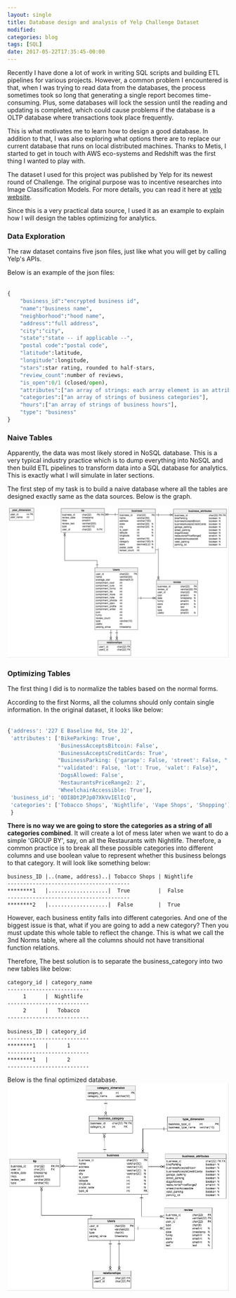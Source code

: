 ```yaml
---
layout: single
title: Database design and analysis of Yelp Challenge Dataset
modified:
categories: blog
tags: [SQL]
date: 2017-05-22T17:35:45-00:00
---
```


Recently I have done a lot of work in writing SQL scripts and building ETL pipelines for various projects. However, a common problem I encountered is that, when I was trying to read data from the databases, the process sometimes took so long that generating a single report becomes time-consuming. Plus, some databases will lock the session until the reading and updating is completed, which could cause problems if the database is a OLTP database where transactions took place frequently.

This is what motivates me to learn how to design a good database. In addition to that, I was also exploring what options there are to replace our current database that runs on local distributed machines. Thanks to Metis, I started to get in touch with AWS eco-systems and Redshift was the first thing I wanted to play with.

The dataset I used for this project was published by Yelp for its newest round of Challenge. The original purpose was to incentive researches into Image Classification Models. For more details, you can read it here at [yelp website](https://www.yelp.com/dataset_challenge).

Since this is a very practical data source, I used it as an example to explain how I will design the tables optimizing for analytics.

### Data Exploration

The raw dataset contains five json files, just like what you will get by calling Yelp's APIs.

Below is an example of the json files:

```python

{
    "business_id":"encrypted business id",
    "name":"business name",
    "neighborhood":"hood name",
    "address":"full address",
    "city":"city",
    "state":"state -- if applicable --",
    "postal code":"postal code",
    "latitude":latitude,
    "longitude":longitude,
    "stars":star rating, rounded to half-stars,
    "review_count":number of reviews,
    "is_open":0/1 (closed/open),
    "attributes":["an array of strings: each array element is an attribute"],
    "categories":["an array of strings of business categories"],
    "hours":["an array of strings of business hours"],
    "type": "business"
}
```

### Naive Tables

Apparently, the data was most likely stored in NoSQL database. This is a very typical industry practice which is to dump everything into NoSQL and then build ETL pipelines to transform data into a SQL database for analytics. This is exactly what I will simulate in later sections.

The first step of my task is to build a naive database where all the tables are designed exactly same as the data sources. Below is the graph.  

![graph](/assets/images/pre.png)

### Optimizing Tables  

The first thing I did is to normalize the tables based on the normal forms.

According to the first Norms, all the columns should only contain single information. In the original dataset, it looks like below:
```python

{'address': '227 E Baseline Rd, Ste J2',
 'attributes': ['BikeParking: True',
                'BusinessAcceptsBitcoin: False',
                'BusinessAcceptsCreditCards: True',
                "BusinessParking: {'garage': False, 'street': False, "
                "'validated': False, 'lot': True, 'valet': False}",
                'DogsAllowed: False',
                'RestaurantsPriceRange2: 2',
                'WheelchairAccessible: True'],
 'business_id': '0DI8Dt2PJp07XkVvIElIcQ',
 'categories': ['Tobacco Shops', 'Nightlife', 'Vape Shops', 'Shopping']
 }
```  

**There is no way we are going to store the categories as a string of all categories combined**. It will create a lot of mess later when we want to do a simple 'GROUP BY', say, on all the Restaurants with Nightlife. Therefore, a common practice is to break all these possible categories into different columns and use boolean value to represent whether this business belongs to that category. It will look like something below:

```
business_ID |..(name, address)..| Tobacco Shops | Nightlife
---------------------------------------
********1   |...................|  True         |  False
---------------------------------------
********2   |...................|  False        |  True
```

However, each business entity falls into different categories. And one of the biggest issue is that, what if you are going to add a new category? Then you must update this whole table to reflect the change. This is what we call the 3nd Norms table, where all the columns should not have transitional function relations.

Therefore, The best solution is to separate the business_category into two new tables like below:

```
category_id | category_name
--------------------------
     1      |  Nightlife
--------------------------
     2      |   Tobacco
--------------------------

business_ID | category_id
--------------------------
********1   |      1
--------------------------
********1   |      2
--------------------------
```

Below is the final optimized database. 
![updated tables](/assets/images/optimized_db.png)
